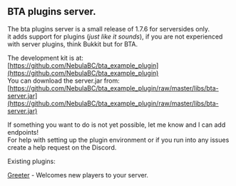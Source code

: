 BTA plugins server.
----------

The bta plugins server is a small release of 1.7.6 for serversides only.  
it adds support for plugins (*just like it sounds*), if you are not experienced with server plugins, think Bukkit but for BTA.

The development kit is at: [https://github.com/NebulaBC/bta_example_plugin](https://github.com/NebulaBC/bta_example_plugin)  
You can download the server.jar from: [https://github.com/NebulaBC/bta_example_plugin/raw/master/libs/bta-server.jar](https://github.com/NebulaBC/bta_example_plugin/raw/master/libs/bta-server.jar)

If something you want to do is not yet possible, let me know and I can add endpoints!  
For help with setting up the plugin environment or if you run into any issues create a help request on the Discord.

Existing plugins:  

[Greeter](https://github.com/NebulaBC/greeter/) - Welcomes new players to your server.
